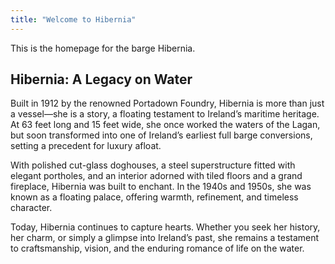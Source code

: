 ```yaml
---
title: "Welcome to Hibernia"
---
```

This is the homepage for the barge Hibernia.

## Hibernia: A Legacy on Water

Built in 1912 by the renowned Portadown Foundry, Hibernia is more than just a vessel—she is a story, a floating testament to Ireland’s maritime heritage. At 63 feet long and 15 feet wide, she once worked the waters of the Lagan, but soon transformed into one of Ireland’s earliest full barge conversions, setting a precedent for luxury afloat.

With polished cut-glass doghouses, a steel superstructure fitted with elegant portholes, and an interior adorned with tiled floors and a grand fireplace, Hibernia was built to enchant. In the 1940s and 1950s, she was known as a floating palace, offering warmth, refinement, and timeless character.

Today, Hibernia continues to capture hearts. Whether you seek her history, her charm, or simply a glimpse into Ireland’s past, she remains a testament to craftsmanship, vision, and the enduring romance of life on the water.